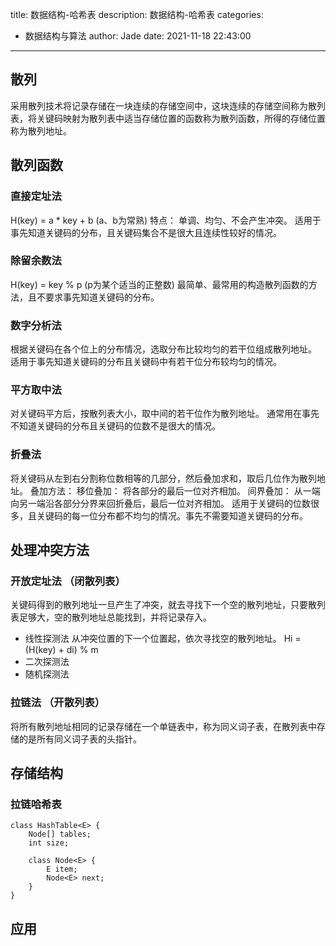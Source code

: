 title: 数据结构-哈希表
description: 数据结构-哈希表
categories:
  - 数据结构与算法
author: Jade
date: 2021-11-18 22:43:00
---

## 散列
采用散列技术将记录存储在一块连续的存储空间中，这块连续的存储空间称为散列表，将关键码映射为散列表中适当存储位置的函数称为散列函数，所得的存储位置称为散列地址。

## 散列函数
### 直接定址法 
H(key) = a * key + b (a、b为常熟)
特点： 单调、均匀、不会产生冲突。
适用于事先知道关键码的分布，且关键码集合不是很大且连续性较好的情况。

### 除留余数法
H(key) = key % p (p为某个适当的正整数)
最简单、最常用的构造散列函数的方法，且不要求事先知道关键码的分布。

### 数字分析法
根据关键码在各个位上的分布情况，选取分布比较均匀的若干位组成散列地址。
适用于事先知道关键码的分布且关键码中有若干位分布较均匀的情况。

### 平方取中法
对关键码平方后，按散列表大小，取中间的若干位作为散列地址。
通常用在事先不知道关键码的分布且关键码的位数不是很大的情况。

### 折叠法
将关键码从左到右分割称位数相等的几部分，然后叠加求和，取后几位作为散列地址。
叠加方法：
    移位叠加： 将各部分的最后一位对齐相加。
    间界叠加： 从一端向另一端沿各部分分界来回折叠后，最后一位对齐相加。
适用于关键码的位数很多，且关键码的每一位分布都不均匀的情况。事先不需要知道关键码的分布。

## 处理冲突方法
### 开放定址法 （闭散列表）
关键码得到的散列地址一旦产生了冲突，就去寻找下一个空的散列地址，只要散列表足够大，空的散列地址总能找到，并将记录存入。
- 线性探测法
    从冲突位置的下一个位置起，依次寻找空的散列地址。 Hi = (H(key) + di) % m
- 二次探测法
- 随机探测法

### 拉链法 （开散列表）
将所有散列地址相同的记录存储在一个单链表中，称为同义词子表，在散列表中存储的是所有同义词子表的头指针。

## 存储结构
### 拉链哈希表
```
class HashTable<E> {
    Node[] tables;
    int size;
    
    class Node<E> {
        E item;
        Node<E> next;
    }
}
```

## 应用
